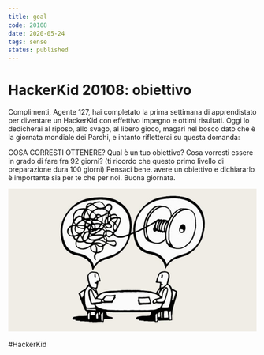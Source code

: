 ```yaml
---
title: goal
code: 20108
date: 2020-05-24
tags: sense
status: published
---
```

# HackerKid 20108: obiettivo

Complimenti, Agente 127, hai completato la prima settimana di apprendistato per diventare un HackerKid con effettivo impegno e ottimi risultati.
Oggi lo dedicherai al riposo, allo svago, al libero gioco, magari nel bosco dato che è la giornata mondiale dei Parchi, e intanto rifletterai su questa domanda:

COSA CORRESTI OTTENERE? Qual è un tuo obiettivo? Cosa vorresti essere in grado di fare fra 92 giorni?
(ti ricordo che questo primo livello di preparazione dura 100 giorni)
Pensaci bene. avere un obiettivo e dichiararlo è importante sia per te che per noi.
Buona giornata.

![](img/life-goal.jpg)

#HackerKid